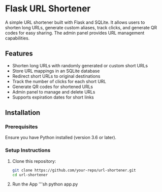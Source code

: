 # Flask URL Shortener

A simple URL shortener built with Flask and SQLite. It allows users to shorten long URLs, generate custom aliases, track clicks, and generate QR codes for easy sharing. The admin panel provides URL management capabilities.

## Features
- Shorten long URLs with randomly generated or custom short URLs
- Store URL mappings in an SQLite database
- Redirect short URLs to original destinations
- Track the number of clicks for each short URL
- Generate QR codes for shortened URLs
- Admin panel to manage and delete URLs
- Supports expiration dates for short links

## Installation

### Prerequisites
Ensure you have Python installed (version 3.6 or later).

### Setup Instructions
1. Clone this repository:
   ```sh
   git clone https://github.com/your-repo/url-shortener.git
   cd url-shortener
2. Run the App
  '''sh
   python app.py
